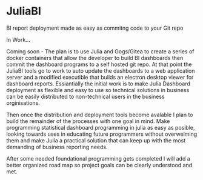 # JuliaBI
BI report deployment made as easy as commitng code to your Git repo

In Work...

Coming soon - 
  The plan is to use Julia and Gogs/Gitea to create a series of docker containers that allow the developer to build BI dashboards then commit the dashboard programs to a self hosted git repo.  At that point the JuliaBI tools go to work to auto update the dashboards to a web application server and a modified executible that builds an electron desktop viewer for dashboard reports. Essiantially the initial work is to make Julia Dashboard deployment as flexible and easy to use so technical solutions in business can be easily distributed to non-technical users in the business orginisations.
  
  Then once the distribution and deployment tools become avalable I plan to build the remainder of the processes with one goal in mind. Make programming statistical dashboard programming in julia as easy as posible, looking towards uses in educating future programmers without overwelming them and make Julia a practical solution that can keep up with the most demanding of business reporting needs.
  
  After some needed foundational programming gets completed I will add a better organized road map so project goals can be clearly understood and met.
